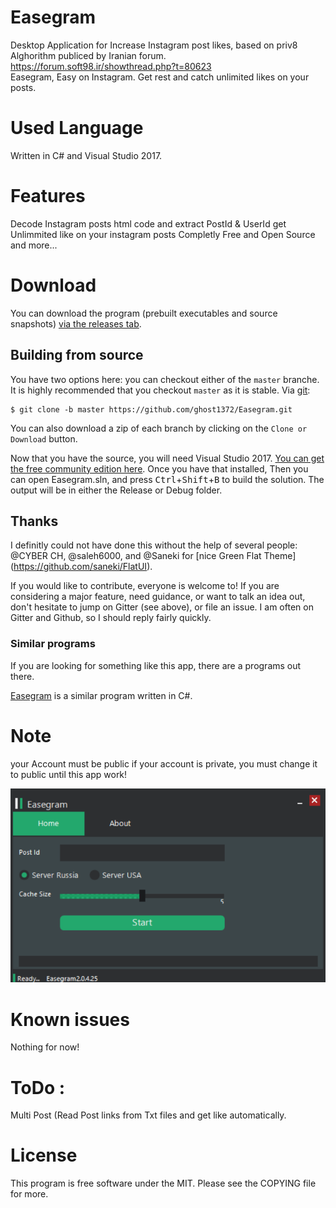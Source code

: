# Easegram
Desktop Application for Increase Instagram post likes, based on priv8 Alghorithm publiced by Iranian forum.
https://forum.soft98.ir/showthread.php?t=80623 <br>
Easegram, Easy on Instagram. Get rest and catch unlimited likes on your posts.

# Used Language
Written in C# and Visual Studio 2017.

# Features
Decode Instagram posts html code and extract PostId & UserId
get Unlimmited like on your instagram posts
Completly Free and Open Source
and more...

# Download
You can download the program (prebuilt executables and source snapshots) [via the releases tab](https://github.com/ghost1372/Easegram/releases).

## Building from source

You have two options here: you can checkout either of the `master` branche. It is highly recommended that you checkout `master` as it is stable.
 Via [git](https://git-scm.com):
```
$ git clone -b master https://github.com/ghost1372/Easegram.git
```

You can also download a zip of each branch by clicking on the `Clone or Download` button.

Now that you have the source, you will need Visual Studio 2017. [You can get the free community edition here](https://www.visualstudio.com/vs/community/). 
Once you have that installed, Then you can open Easegram.sln, and press <kbd>Ctrl</kbd>+<kbd>Shift</kbd>+<kbd>B</kbd> to build the solution.
The output will be in either the Release or Debug folder.

## Thanks

I definitly could not have done this without the help of several people:
@CYBER CH, @saleh6000, and @Saneki for [nice Green Flat Theme]
(https://github.com/saneki/FlatUI).

If you would like to contribute, everyone is welcome to! If you are considering a major feature, need guidance, 
or want to talk an idea out, don't hesitate to jump on Gitter (see above), or file an issue. I am often on Gitter and Github, so I should reply fairly quickly.

### Similar programs
If you are looking for something like this app, there are a programs out there.

[Easegram](https://github.com/CYBEREH/Easegram) is a similar program written in C#.

# Note
your Account must be public if your account is private, you must change it to public until this app work!

![Screenshot](Screen.png)

# Known issues

Nothing for now!

# ToDo :<br>
Multi Post (Read Post links from Txt files and get like automatically.

# License

This program is free software under the MIT. Please see the COPYING file for more.
